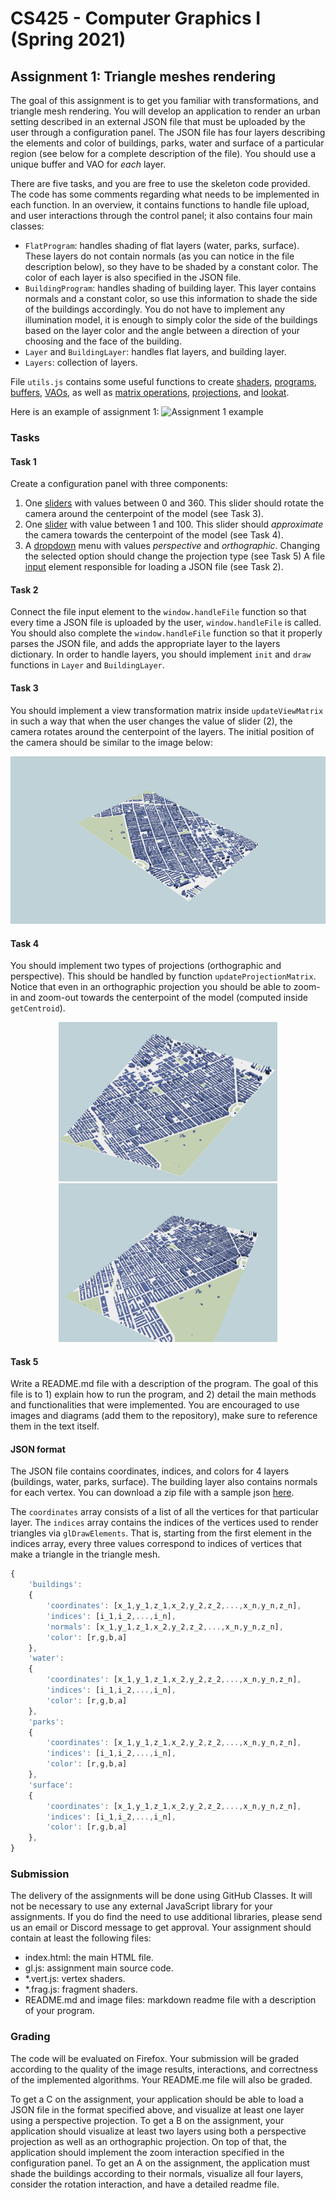 # CS425 - Computer Graphics I (Spring 2021)

## Assignment 1: Triangle meshes rendering
The goal of this assignment is to get you familiar with transformations, and triangle mesh rendering. You will develop an application to render an urban setting described in an external JSON file that must be uploaded by the user through a configuration panel. The JSON file has four layers describing the elements and color of buildings, parks, water and surface of a particular region (see below for a complete description of the file). You should use a unique buffer and VAO for *each* layer.

There are five tasks, and you are free to use the skeleton code provided. The code has some comments regarding what needs to be implemented in each function. In an overview, it contains functions to handle file upload, and user interactions through the control panel; it also contains four main classes:
- `FlatProgram`: handles shading of flat layers (water, parks, surface). These layers do not contain normals (as you can notice in the file description below), so they have to be shaded by a constant color. The color of each layer is also specified in the JSON file.
- `BuildingProgram`: handles shading of building layer. This layer contains normals and a constant color, so use this information to shade the side of the buildings accordingly. You do not have to implement any illumination model, it is enough to simply color the side of the buildings based on the layer color and the angle between a direction of your choosing and the face of the building.
- `Layer` and `BuildingLayer`: handles flat layers, and building layer.
- `Layers`: collection of layers.

File `utils.js` contains some useful functions to create [shaders](https://developer.mozilla.org/en-US/docs/Web/API/WebGLShader), [programs](https://developer.mozilla.org/en-US/docs/Web/API/WebGLProgram), [buffers](https://developer.mozilla.org/en-US/docs/Web/API/WebGLBuffer), [VAOs](https://developer.mozilla.org/en-US/docs/Web/API/WebGLVertexArrayObject), as well as [matrix operations](https://developer.mozilla.org/en-US/docs/Web/API/WebGL_API/Matrix_math_for_the_web), [projections](http://www.songho.ca/opengl/gl_projectionmatrix.html), and [lookat](https://www.khronos.org/registry/OpenGL-Refpages/gl2.1/xhtml/gluLookAt.xml).

Here is an example of assignment 1:
![Assignment 1 example](assignment-1.gif)

### Tasks

#### Task 1
Create a configuration panel with three components: 
1) One [sliders](https://developer.mozilla.org/en-US/docs/Web/HTML/Element/input/range) with values between 0 and 360. This slider should rotate the camera around the centerpoint of the model (see Task 3).
2) One [slider](https://developer.mozilla.org/en-US/docs/Web/HTML/Element/input/range) with value between 1 and 100. This slider should *approximate* the camera towards the centerpoint of the model (see Task 4).
3) A [dropdown](https://developer.mozilla.org/en-US/docs/Web/HTML/Element/option) menu with values *perspective* and *orthographic*. Changing the selected option should change the projection type (see Task 5) A file [input](https://developer.mozilla.org/en-US/docs/Web/HTML/Element/input/file) element responsible for loading a JSON file (see Task 2).

#### Task 2
Connect the file input element to the `window.handleFile` function so that every time a JSON file is uploaded by the user, `window.handleFile` is called. You should also complete the `window.handleFile` function so that it properly parses the JSON file, and adds the appropriate layer to the layers dictionary. In order to handle layers, you should implement `init` and `draw` functions in `Layer` and `BuildingLayer`.

#### Task 3
You should implement a view transformation matrix inside `updateViewMatrix` in such a way that when the user changes the value of slider (2), the camera rotates around the centerpoint of the layers. The initial position of the camera should be similar to the image below:

![Assignment 1 example](initial.png)

#### Task 4
You should implement two types of projections (orthographic and perspective). This should be handled by function `updateProjectionMatrix`. Notice that even in an orthographic projection you should be able to zoom-in and zoom-out towards the centerpoint of the model (computed inside `getCentroid`).

<p align="center">
<img src="ortho.png" alt="Orthographic projection" width="350"/> <img src="perspective.png" alt="Perspective projection" width="350"/>
</p>


#### Task 5
Write a README.md file with a description of the program. The goal of this file is to 1) explain how to run the program, and 2) detail the main methods and functionalities that were implemented. You are encouraged to use images and diagrams (add them to the repository), make sure to reference them in the text itself.

#### JSON format

The JSON file contains coordinates, indices, and colors for 4 layers (buildings, water, parks, surface). The building layer also contains normals for each vertex. You can download a zip file with a sample json [here](https://fmiranda.me/courses/cs425-spring-2021/city.json.zip).

The `coordinates` array consists of a list of all the vertices for that particular layer. The `indices` array contains the indices of the vertices used to render triangles via `glDrawElements`. That is, starting from the first element in the indices array, every three values correspond to indices of vertices that make a triangle in the triangle mesh.

```javascript
{
    'buildings': 
    {
        'coordinates': [x_1,y_1,z_1,x_2,y_2,z_2,...,x_n,y_n,z_n],
        'indices': [i_1,i_2,...,i_n],
        'normals': [x_1,y_1,z_1,x_2,y_2,z_2,...,x_n,y_n,z_n],
        'color': [r,g,b,a]
    },
    'water': 
    {
        'coordinates': [x_1,y_1,z_1,x_2,y_2,z_2,...,x_n,y_n,z_n],
        'indices': [i_1,i_2,...,i_n],
        'color': [r,g,b,a]
    },
    'parks': 
    {
        'coordinates': [x_1,y_1,z_1,x_2,y_2,z_2,...,x_n,y_n,z_n],
        'indices': [i_1,i_2,...,i_n],
        'color': [r,g,b,a]
    },
    'surface':
    {
        'coordinates': [x_1,y_1,z_1,x_2,y_2,z_2,...,x_n,y_n,z_n],
        'indices': [i_1,i_2,...,i_n],
        'color': [r,g,b,a]
    },
}
```

### Submission
The delivery of the assignments will be done using GitHub Classes. It will not be necessary to use any external JavaScript library for your assignments. If you do find the need to use additional libraries, please send us an email or Discord message to get approval. Your assignment should contain at least the following files:
- index.html: the main HTML file.
- gl.js: assignment main source code.
- \*.vert.js: vertex shaders.
- \*.frag.js: fragment shaders.
- README.md and image files: markdown readme file with a description of your program.

### Grading
The code will be evaluated on Firefox. Your submission will be graded according to the quality of the image results, interactions, and correctness of the implemented algorithms. Your README.me file will also be graded. 

To get a C on the assignment, your application should be able to load a JSON file in the format specified above, and visualize at least one layer using a perspective projection. To get a B on the assignment, your application should visualize at least two layers using both a perspective projection as well as an orthographic projection. On top of that, the application should implement the zoom interaction specified in the configuration panel. To get an A on the assignment, the application must shade the buildings according to their normals, visualize all four layers, consider the rotation interaction, and have a detailed readme file.
